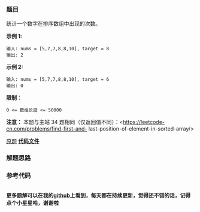 ### 题目
统计一个数字在排序数组中出现的次数。



**示例 1:**

    
    
    输入: nums = [5,7,7,8,8,10], target = 8
    输出: 2

**示例  2:**

    
    
    输入: nums = [5,7,7,8,8,10], target = 6
    输出: 0



**限制：**

`0 <= 数组长度 <= 50000`



**注意：** 本题与主站 34 题相同（仅返回值不同）：<https://leetcode-cn.com/problems/find-first-and-
last-position-of-element-in-sorted-array/>

[原题](https://leetcode-cn.com/problems/zai-pai-xu-shu-zu-zhong-cha-zhao-shu-zi-lcof/)    **[代码文件]()**


### 解题思路




### 参考代码

```go


```




**更多题解可以在我的[github](https://github.com/LZH139/leetcode_Go)上看到，每天都在持续更新，觉得还不错的话，记得点个小星星哈，谢谢啦**
